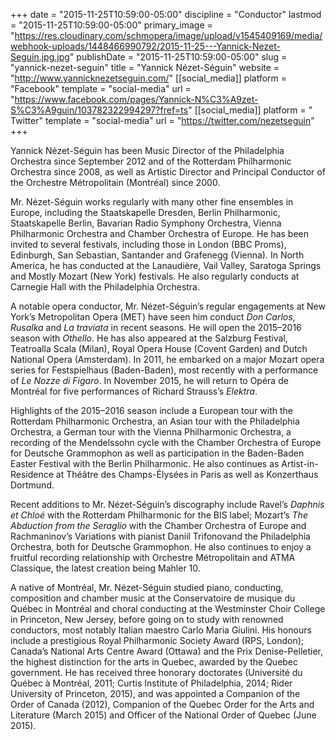 +++
date = "2015-11-25T10:59:00-05:00"
discipline = "Conductor"
lastmod = "2015-11-25T10:59:00-05:00"
primary_image = "https://res.cloudinary.com/schmopera/image/upload/v1545409169/media/webhook-uploads/1448466990792/2015-11-25---Yannick-Nezet-Seguin.jpg.jpg"
publishDate = "2015-11-25T10:59:00-05:00"
slug = "yannick-nezet-seguin"
title = "Yannick Nézet-Séguin"
website = "http://www.yannicknezetseguin.com/"
[[social_media]]
platform = "Facebook"
template = "social-media"
url = "https://www.facebook.com/pages/Yannick-N%C3%A9zet-S%C3%A9guin/103782322994297?fref=ts"
[[social_media]]
platform = " Twitter"
template = "social-media"
url = "https://twitter.com/nezetseguin"
+++

Yannick Nézet-Séguin has been Music Director of the Philadelphia Orchestra since September 2012 and of the Rotterdam Philharmonic Orchestra since 2008, as well as Artistic Director and Principal Conductor of the Orchestre Métropolitain (Montréal) since 2000.

Mr. Nézet-Séguin works regularly with many other fine ensembles in Europe, including the Staatskapelle Dresden, Berlin Philharmonic, Staatskapelle Berlin, Bavarian Radio Symphony Orchestra, Vienna Philharmonic Orchestra and Chamber Orchestra of Europe. He has been invited to several festivals, including those in London (BBC Proms), Edinburgh, San Sebastian, Santander and Grafenegg (Vienna). In North America, he has conducted at the Lanaudière, Vail Valley, Saratoga Springs and Mostly Mozart (New York) festivals. He also regularly conducts at Carnegie Hall with the Philadelphia Orchestra.

A notable opera conductor, Mr. Nézet-Séguin’s regular engagements at New York’s Metropolitan Opera (MET) have seen him conduct *Don Carlos*, *Rusalka* and *La traviata* in recent seasons. He will open the 2015–2016 season with *Othello*. He has also appeared at the Salzburg Festival, Teatroalla Scala (Milan), Royal Opera House (Covent Garden) and Dutch National Opera (Amsterdam). In 2011, he embarked on a major Mozart opera series for Festspielhaus (Baden-Baden), most recently with a performance of *Le Nozze di Figaro*. In November 2015, he will return to Opéra de Montréal for five performances of Richard Strauss’s *Elektra*.

Highlights of the 2015–2016 season include a European tour with the Rotterdam Philharmonic Orchestra, an Asian tour with the Philadelphia Orchestra, a German tour with the Vienna Philharmonic Orchestra, a recording of the Mendelssohn cycle with the Chamber Orchestra of Europe for Deutsche Grammophon as well as participation in the Baden-Baden Easter Festival with the Berlin Philharmonic. He also continues as Artist-in-Residence at Théâtre des Champs-Élysées in Paris as well as Konzerthaus Dortmund.

Recent additions to Mr. Nézet-Séguin’s discography include Ravel’s *Daphnis et Chloé* with the Rotterdam Philharmonic for the BIS label; Mozart’s *The Abduction from the Seraglio* with the Chamber Orchestra of Europe and Rachmaninov’s Variations with pianist Daniil Trifonovand the Philadelphia Orchestra, both for Deutsche Grammophon. He also continues to enjoy a fruitful recording relationship with Orchestre Métropolitain and ATMA Classique, the latest creation being Mahler 10.

A native of Montréal, Mr. Nézet-Séguin studied piano, conducting, composition and chamber music at the Conservatoire de musique du Québec in Montréal and choral conducting at the Westminster Choir College in Princeton, New Jersey, before going on to study with renowned conductors, most notably Italian maestro Carlo Maria Giulini. His honours include a prestigious Royal Philharmonic Society Award (RPS, London); Canada’s National Arts Centre Award (Ottawa) and the Prix Denise-Pelletier, the highest distinction for the arts in Quebec, awarded by the Quebec government. He has received three honorary doctorates (Université du Québec à Montréal, 2011; Curtis Institute of Philadelphia, 2014; Rider University of Princeton, 2015), and was appointed a Companion of the Order of Canada (2012), Companion of the Quebec Order for the Arts and Literature (March 2015) and Officer of the National Order of Quebec (June 2015).
